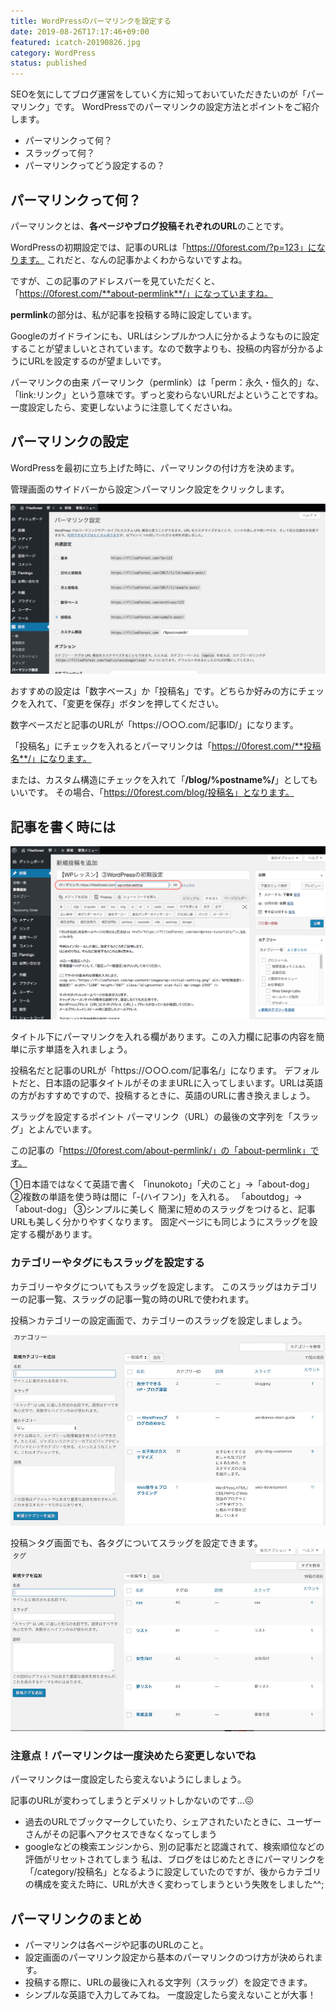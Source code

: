 ```yaml
---
title: WordPressのパーマリンクを設定する
date: 2019-08-26T17:17:46+09:00
featured: icatch-20190826.jpg
category: WordPress
status: published
---
```


SEOを気にしてブログ運営をしていく方に知っておいていただきたいのが「パーマリンク」です。
WordPressでのパーマリンクの設定方法とポイントをご紹介します。

* パーマリンクって何？
* スラッグって何？
* パーマリンクってどう設定するの？

## パーマリンクって何？

パーマリンクとは、**各ページやブログ投稿それぞれのURL**のことです。

WordPressの初期設定では、記事のURLは「https://0forest.com/?p=123」になります。
これだと、なんの記事かよくわからないですよね。

ですが、この記事のアドレスバーを見ていただくと、「https://0forest.com/**about-permlink**/」になっていますね。

**permlink**の部分は、私が記事を投稿する時に設定しています。

Googleのガイドラインにも、URLはシンプルかつ人に分かるようなものに設定することが望ましいとされています。なので数字よりも、投稿の内容が分かるようにURLを設定するのが望ましいです。


パーマリンクの由来
パーマリンク（permlink）は「perm：永久・恒久的」な、「link:リンク」という意味です。ずっと変わらないURLだよということですね。
一度設定したら、変更しないように注意してくださいね。

## パーマリンクの設定

WordPressを最初に立ち上げた時に、パーマリンクの付け方を決めます。

管理画面のサイドバーから設定＞パーマリンク設定をクリックします。


![パーマリンク設定](wp-initial-setting4.png)

おすすめの設定は「数字ベース」か「投稿名」です。どちらか好みの方にチェックを入れて、「変更を保存」ボタンを押してください。

数字ベースだと記事のURLが「https://○○○.com/記事ID/」になります。

「投稿名」にチェックを入れるとパーマリンクは「https://0forest.com/**投稿名**/」になります。

または、カスタム構造にチェックを入れて「**/blog/%postname%/**」としてもいいです。
その場合、「https://0forest.com/blog/投稿名」となります。

## 記事を書く時には

![パーマリンクを設定](wp-permlink-setting.png)

タイトル下にパーマリンクを入れる欄があります。この入力欄に記事の内容を簡単に示す単語を入れましょう。

投稿名だと記事のURLが「https://○○○.com/記事名/」になります。
デフォルトだと、日本語の記事タイトルがそのままURLに入ってしまいます。URLは英語の方がおすすめですので、投稿するときに、英語のURLに書き換えましょう。

スラッグを設定するポイント
パーマリンク（URL）の最後の文字列を「スラッグ」とよんでいます。

この記事の「https://0forest.com/about-permlink/」の「about-permlink」です。

①日本語ではなくて英語で書く 「inunokoto」「犬のこと」→「about-dog」
②複数の単語を使う時は間に「-(ハイフン)」を入れる。 「aboutdog」→「about-dog」
③シンプルに美しく 簡潔に短めのスラッグをつけると、記事URLも美しく分かりやすくなります。 固定ページにも同じようにスラッグを設定する欄があります。

### カテゴリーやタグにもスラッグを設定する

カテゴリーやタグについてもスラッグを設定します。
このスラッグはカテゴリーの記事一覧、スラッグの記事一覧の時のURLで使われます。

投稿＞カテゴリーの設定画面で、カテゴリーのスラッグを設定しましょう。

![管理画面からカテゴリーを設定](20190824-ss-cat.jpg)


投稿＞タグ画面でも、各タグについてスラッグを設定できます。
 ![](20190824-ss-tag.jpg)

### 注意点！パーマリンクは一度決めたら変更しないでね

パーマリンクは一度設定したら変えないようにしましょう。

記事のURLが変わってしまうとデメリットしかないのです…😖

* 過去のURLでブックマークしていたり、シェアされたいたときに、ユーザーさんがその記事へアクセスできなくなってしまう
* googleなどの検索エンジンから、別の記事だと認識されて、検索順位などの評価がリセットされてしまう
 私は、ブログをはじめたときにパーマリンクを「/category/投稿名」となるように設定していたのですが、後からカテゴリの構成を変えた時に、URLが大きく変わってしまうという失敗をしました^^;

## パーマリンクのまとめ

* パーマリンクは各ページや記事のURLのこと。
* 設定画面のパーマリンク設定から基本のパーマリンクのつけ方が決められます。
* 投稿する際に、URLの最後に入れる文字列（スラッグ）を設定できます。
* シンプルな英語で入力してみてね。 一度設定したら変えないことが大事！

